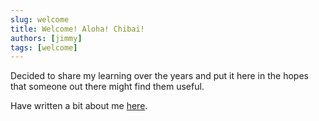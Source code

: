 ```yaml
---
slug: welcome
title: Welcome! Aloha! Chibai!
authors: [jimmy]
tags: [welcome]
---
```


Decided to share my learning over the years and put it here in the hopes that someone out there might find them useful. 

Have written a bit about me [here](about-me.md).